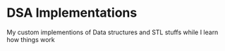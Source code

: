 # DSA Implementations
 My custom implementions of Data structures and STL stuffs while I learn how things work
